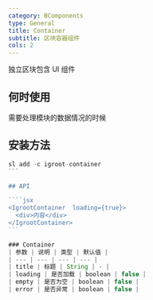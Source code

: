 ```yaml
---
category: BComponents
type: General
title: Container
subtitle: 区块容器组件
cols: 2
---
```


独立区块包含 UI 组件

## 何时使用
需要处理模块的数据情况的时候

## 安装方法
````jsx
sl add -c igroot-container
```

## API

````jsx
<IgrootContainer  loading={true}>
  <div>内容</div>
</IgrootContainer>
```

### Container
| 参数 | 说明 | 类型 | 默认值 |
| --- | --- | --- | --- |
| title | 标题 | String | - |
| loading | 是否加载 | boolean | false |
| empty | 是否为空 | boolean | false |
| error | 是否异常 | boolean | false |



